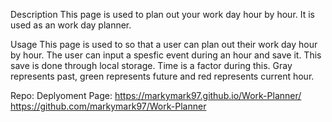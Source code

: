 Description
This page is used to plan out your work day hour by hour. It is used as an work day planner.

Usage
This page is used to so that a user can plan out their work day hour by hour. The user can input a spesfic event during an hour and save it. This save is done through local storage. Time is a factor during this. Gray represents past, green represents future and red represents current hour.

Repo:
Deplyoment Page: https://markymark97.github.io/Work-Planner/
https://github.com/markymark97/Work-Planner

